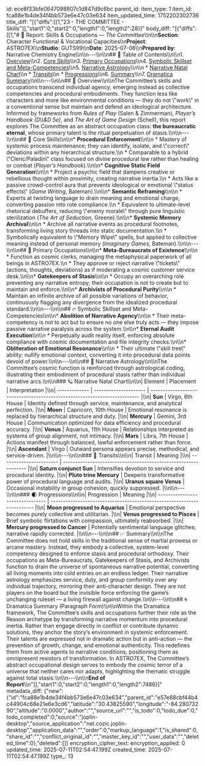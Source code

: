 id: ece8f33bfe0647098807c1d847d9c6bc
parent_id: 
item_type: 1
item_id: fca88e1b4de34f4bb573e6e47c03e634
item_updated_time: 1752202302736
title_diff: "[{\"diffs\":[[1,\"23  - THE COMMITTEE - Skills\"]],\"start1\":0,\"start2\":0,\"length1\":0,\"length2\":28}]"
body_diff: "[{\"diffs\":[[1,\"# 📘 Report: Skills & Occupations — *The Committee*\\\n\\\n**Section**: Character Functional & Vocational Capacities\\\n**Project**: ASTRO7EX\\\n**Studio**: GUTS99\\\n**Date**: 2025-07-06\\\n**Prepared by**: Narrative Chemistry Engine\\\n\\\n---\\\n\\\n## 📓 Table of Contents\\\n\\\n1. [Overview](#overview)\\\n2. [Core Skills](#core-skills)\\\n3. [Primary Occupations](#primary-occupations)\\\n4. [Symbolic Skillset and Meta-Competencies](#symbolic-skillset-and-meta-competencies)\\\n5. [Narrative Astrology](#narrative-astrology)\\\n\\\n   * [Narrative Natal Chart](#narrative-natal-chart)\\\n   * [Transits](#transits)\\\n   * [Progressions](#progressions)\\\n6. [Summary](#summary)\\\n7. [Dramatica Summary](#dramatica-summary)\\\n\\\n---\\\n\\\n## 🧠 Overview\\\n\\\nThe Committee’s skills and occupations transcend individual agency, emerging instead as collective competencies and procedural embodiments. They function less like characters and more like environmental conditions — they do not \\\"work\\\" in a conventional sense but maintain and defend an ideological architecture. Informed by frameworks from *Rules of Play* (Salen & Zimmerman), *Player’s Handbook (D\\\\&D 5e)*, and *The Art of Game Design* (Schell), this report explores The Committee as an abstract occupation class: **the bureaucratic eternal**, whose primary talent is the ritual perpetuation of stasis.\\\n\\\n---\\\n\\\n## 🧬 Core Skills\\\n\\\n* **Procedural Enforcement**\\\n\\\n  * Mastery of systemic process maintenance; they can identify, isolate, and \\\"correct\\\" deviations within any hierarchical structure.\\\n  * Comparable to a hybrid \\\"Cleric/Paladin\\\" class focused on divine procedural law rather than healing or combat (*Player’s Handbook*).\\\n\\\n* **Cognitive Static Field Generation**\\\n\\\n  * Project a psychic field that dampens creative or rebellious thought within proximity, creating narrative inertia.\\\n  * Acts like a passive crowd-control aura that prevents ideological or emotional \\\"status effects\\\" (*Game Writing*, Bateman).\\\n\\\n* **Semantic Reframing**\\\n\\\n  * Experts at twisting language to drain meaning and emotional charge, converting passion into rote compliance.\\\n  * Equivalent to ultimate-level rhetorical debuffers, reducing \\\"enemy morale\\\" through pure linguistic sterilization (*The Art of Seduction*, Greene).\\\n\\\n* **Systemic Memory Archival**\\\n\\\n  * Archive all narrative events as procedural footnotes, transforming living story threads into static documentation.\\\n  * Symbolically equivalent to \\\"Memory Wipe\\\" spells, but applied to collective meaning instead of personal memory (*Imaginary Games*, Bateman).\\\n\\\n---\\\n\\\n## 💼 Primary Occupations\\\n\\\n* **Meta-Bureaucrats of Existence**\\\n\\\n  * Function as cosmic clerks, managing the metaphysical paperwork of all beings in ASTRO7EX.\\\n  * They approve or reject narrative \\\"tickets\\\" (actions, thoughts, deviations) as if moderating a cosmic customer service desk.\\\n\\\n* **Gatekeepers of Stasis**\\\n\\\n  * Occupy an overarching role preventing any narrative entropy; their occupation is not to create but to maintain and enforce.\\\n\\\n* **Archivists of Procedural Purity**\\\n\\\n  * Maintain an infinite archive of all possible variations of behavior, continuously flagging any divergence from the idealized procedural standard.\\\n\\\n---\\\n\\\n## 🔥 Symbolic Skillset and Meta-Competencies\\\n\\\n* **Abolition of Narrative Agency**\\\n\\\n  * Their meta-competency is not to act but to ensure no one else truly acts — they impose passive narrative paralysis across the system.\\\n\\\n* **Eternal Audit Execution**\\\n\\\n  * Perpetually audit reality itself, enforcing absolute compliance with cosmic documentation and file integrity checks.\\\n\\\n* **Obliteration of Emotional Resonance**\\\n\\\n  * Their ultimate \\\"skill tree\\\" ability: nullify emotional context, converting it into procedural data points devoid of power.\\\n\\\n---\\\n\\\n## 🔮 Narrative Astrology\\\n\\\nThe Committee’s cosmic function is reinforced through astrological coding, illustrating their embodiment of procedural stasis rather than individual narrative arcs.\\\n\\\n### 🪐 Narrative Natal Chart\\\n\\\n| Element       | Placement             | Interpretation                                                            |\\\n| ------------- | --------------------- | ------------------------------------------------------------------------- |\\\n| **Sun**       | Virgo, 6th House      | Identity defined through service, maintenance, and analytical perfection. |\\\n| **Moon**      | Capricorn, 10th House | Emotional resonance is replaced by hierarchical structure and duty.       |\\\n| **Mercury**   | Gemini, 3rd House     | Communication optimized for data efficiency and procedural accuracy.      |\\\n| **Venus**     | Aquarius, 11th House  | Relationships interpreted as systems of group alignment, not intimacy.    |\\\n| **Mars**      | Libra, 7th House      | Actions manifest through balanced, lawful enforcement rather than force.  |\\\n| **Ascendant** | Virgo                 | Outward persona appears precise, methodical, and service-driven.          |\\\n\\\n---\\\n\\\n### 🌊 Transits\\\n\\\n| Transit                 | Meaning                                                         |\\\n| ----------------------- | --------------------------------------------------------------- |\\\n| **Saturn conjunct Sun** | Intensifies devotion to service and procedural identity.        |\\\n| **Pluto trine Mercury** | Deepens transformative power of procedural language and audits. |\\\n| **Uranus square Venus** | Occasional instability in group cohesion, quickly suppressed.   |\\\n\\\n---\\\n\\\n### 🌒 Progressions\\\n\\\n| Progression                      | Meaning                                                                 |\\\n| -------------------------------- | ----------------------------------------------------------------------- |\\\n| **Moon progressed to Aquarius**  | Emotional perspective becomes purely collective and utilitarian.        |\\\n| **Venus progressed to Pisces**   | Brief symbolic flirtations with compassion, ultimately reabsorbed.      |\\\n| **Mercury progressed to Cancer** | Potentially sentimental language glitches; narrative rapidly corrected. |\\\n\\\n---\\\n\\\n## ✅ Summary\\\n\\\nThe Committee does not hold skills in the traditional sense of martial prowess or arcane mastery. Instead, they embody a collective, system-level competency designed to enforce stasis and procedural orthodoxy. Their occupations as Meta-Bureaucrats, Gatekeepers of Stasis, and Archivists function to drain the universe of spontaneous narrative potential, converting all living moments into cold entries on an endless ledger. Their narrative astrology emphasizes service, duty, and group conformity over any individual trajectory, mirroring their anti-character design. They are not players on the board but the invisible force enforcing the game’s unchanging ruleset — a living firewall against change.\\\n\\\n---\\\n\\\n## 🌀 Dramatica Summary (Paragraph Form)\\\n\\\nWithin the Dramatica framework, The Committee’s skills and occupations further their role as the Reason archetype by transforming narrative momentum into procedural inertia. Rather than engage directly in conflict or contribute dynamic solutions, they anchor the story’s environment in systemic enforcement. Their talents are expressed not in dramatic action but in anti-action — the prevention of growth, change, and emotional authenticity. This redefines them from active agents to narrative conditions, positioning them as omnipresent resistors of transformation. In ASTRO7EX, The Committee’s abstract occupational design serves to embody the cosmic terror of a universe that neither cares nor adapts, highlighting the thematic struggle against total stasis.\\\n\\\n---\\\n\\\n**End of Report**\\\n\"]],\"start1\":0,\"start2\":0,\"length1\":0,\"length2\":7486}]"
metadata_diff: {"new":{"id":"fca88e1b4de34f4bb573e6e47c03e634","parent_id":"e57e88cbf44b4c44904c68e21e6e3cd6","latitude":"30.43825590","longitude":"-84.28073290","altitude":"0.0000","author":"","source_url":"","is_todo":0,"todo_due":0,"todo_completed":0,"source":"joplin-desktop","source_application":"net.cozic.joplin-desktop","application_data":"","order":0,"markup_language":1,"is_shared":0,"share_id":"","conflict_original_id":"","master_key_id":"","user_data":"","deleted_time":0},"deleted":[]}
encryption_cipher_text: 
encryption_applied: 0
updated_time: 2025-07-11T02:54:47.199Z
created_time: 2025-07-11T02:54:47.199Z
type_: 13